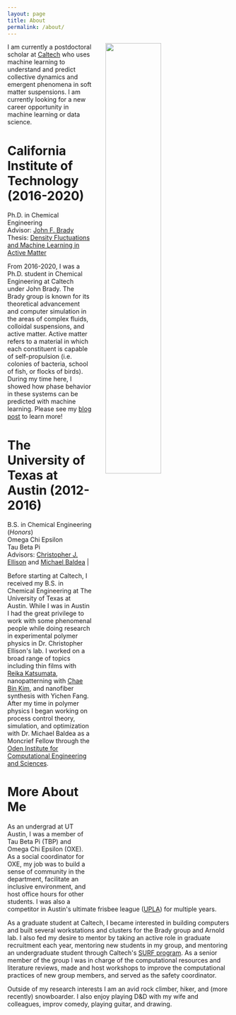 ```yaml
---
layout: page
title: About
permalink: /about/
---
```


<!-- ![Profile Picture]({{ site.baseurl }}/assets/profile_picture.png) -->
<div>
    <img src="{{site.baseurl}}/assets/profile_picture.png" style="float:right; width:50%; margin:0px 30px"/>
</div>
I am currently a postdoctoral scholar at <a href="https://www.caltech.edu/">Caltech</a> who uses machine learning to understand and predict collective dynamics and emergent phenomena in soft matter suspensions. I am currently looking for a new career opportunity in machine learning or data science.

# California Institute of Technology (2016-2020)
Ph.D. in Chemical Engineering  
Advisor: [John F. Brady](https://cce.caltech.edu/people/john-f-brady)  
Thesis: [Density Fluctuations and Machine Learning in Active Matter](https://thesis.library.caltech.edu/14043/)  

From 2016-2020, I was a Ph.D. student in Chemical Engineering at Caltech under John Brady. 
The Brady group is known for its theoretical advancement and computer simulation in the areas of complex fluids, colloidal suspensions, and active matter. 
Active matter refers to a material in which each constituent is capable of self-propulsion (i.e. colonies of bacteria, school of fish, or flocks of birds). 
During my time here, I showed how phase behavior in these systems can be predicted with machine learning. Please see my [blog post]({{site.baseurl}}/posts/2021/03/06/machine-learning-to-recreate-the-active-matter-phase-diagram.html) to learn more!

# The University of Texas at Austin (2012-2016)
B.S. in Chemical Engineering (*Honors*)  
Omega Chi Epsilon  
Tau Beta Pi  
Advisors: [Christopher J. Ellison](https://www.cems.umn.edu/people/faculty/christopher-ellison) and [Michael Baldea](https://che.utexas.edu/faculty-staff/faculty-directory/michael-baldea-phd/) |

Before starting at Caltech, I received my B.S. in Chemical Engineering at The University of Texas at Austin. 
While I was in Austin I had the great privilege to work with some phenomenal people while doing research in experimental polymer physics in Dr. Christopher Ellison's lab. 
I worked on a broad range of topics including thin films with [Reika Katsumata](https://www.pse.umass.edu/faculty/researchgroup/katsumata_), nanopatterning with [Chae Bin Kim](https://sites.google.com/view/cbk-polymer-pnu/home), and nanofiber synthesis with Yichen Fang.
After my time in polymer physics I began working on process control theory, simulation, and optimization with Dr. Michael Baldea as a Moncrief Fellow through the [Oden Institute for Computational Engineering and Sciences](https://www.oden.utexas.edu/). 

# More About Me
As an undergrad at UT Austin, I was a member of Tau Beta Pi (TBP) and Omega Chi Epsilon (OXE). As a social coordinator for OXE, my job was to build a sense of community in the department, facilitate an inclusive environment, and host office hours for other students. I was also a competitor in Austin's ultimate frisbee league ([UPLA](https://austinultimate.org/)) for multiple years.

As a graduate student at Caltech, I became interested in building computers and built several workstations and clusters for the Brady group and Arnold lab.
I also fed my desire to mentor by taking an active role in graduate recruitment each year, mentoring new students in my group, and mentoring an undergraduate student through Caltech's [SURF program](http://sfp.caltech.edu/programs/surf).
As a senior member of the group I was in charge of the computational resources and literature reviews, made and host workshops to improve the computational practices of new group members, and served as the safety coordinator.

Outside of my research interests I am an avid rock climber, hiker, and (more recently) snowboarder.
I also enjoy playing D&D with my wife and colleagues, improv comedy, playing guitar, and drawing.



